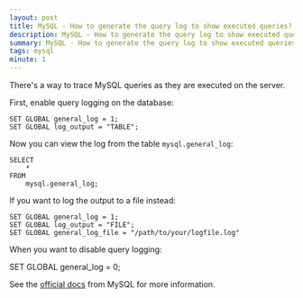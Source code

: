 ```yaml
---
layout: post
title: MySQL - How to generate the query log to show executed queries?
description: MySQL - How to generate the query log to show executed queries?
summary: MySQL - How to generate the query log to show executed queries?
tags: mysql
minute: 1
---
```


There's a way to trace MySQL queries as they are executed on the server.

First, enable query logging on the database:

```
SET GLOBAL general_log = 1;
SET GLOBAL log_output = "TABLE";
```

Now you can view the log from the table `mysql.general_log`:

```
SELECT
    *
FROM
    mysql.general_log;
```

If you want to log the output to a file instead:

```
SET GLOBAL general_log = 1;
SET GLOBAL log_output = "FILE";
SET GLOBAL general_log_file = "/path/to/your/logfile.log"
```

When you want to disable query logging:

SET GLOBAL general_log = 0;

See the [official docs](https://dev.mysql.com/doc/refman/8.0/en/query-log.html) from MySQL for more information.
